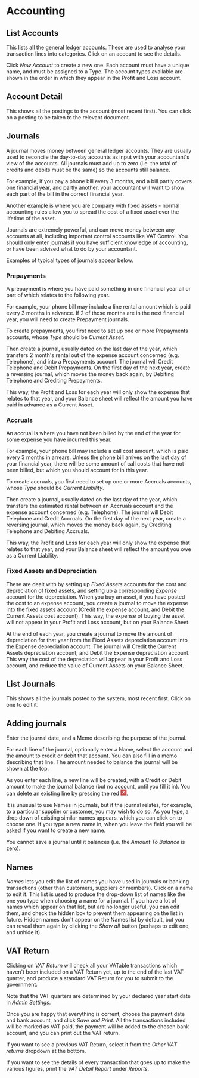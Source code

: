 # Accounting

## List Accounts

This lists all the general ledger accounts. These are used to analyse your transaction lines into categories. Click on an account to see the details.

Click *New Account* to create a new one. Each account must have a unique name, and must be assigned to a Type. The account types available are shown in the order in which they appear in the Profit and Loss account.

## Account Detail

This shows all the postings to the account (most recent first). You can click on a posting to be taken to the relevant document.

## Journals

A journal moves money between general ledger accounts. They are usually used to reconcile the day-to-day accounts as input with your accountant's view of the accounts. All journals must add up to zero (i.e. the total of credits and debits must be the same) so the accounts still balance.

For example, if you pay a phone bill every 3 months, and a bill partly covers one financial year, and partly another, your accountant will want to show each part of the bill in the correct financial year. 

Another example is where you are company with fixed assets - normal accounting rules allow you to spread the cost of a fixed asset over the lifetime of the asset. 

Journals are extremely powerful, and can move money between any accounts at all, including important control accounts like VAT Control. You should only enter journals if you have sufficient knowledge of accounting, or have been advised what to do by your accountant.

Examples of typical types of journals appear below.

### Prepayments

A prepayment is where you have paid something in one financial year all or part of which relates to the following year.

For example, your phone bill may include a line rental amount which is paid every 3 months in advance. If 2 of those months are in the next financial year, you will need to create Prepayment journals. 

To create prepayments, you first need to set up one or more Prepayments accounts, whose *Type* should be *Current Asset*.

Then create a journal, usually dated on the last day of the year, which transfers 2 month's rental out of the expense account concerned (e.g. Telephone), and into a Prepayments account. The journal will Credit Telephone and Debit Prepayments. On the first day of the next year, create a reversing journal, which moves the money back again, by Debiting Telephone and Crediting Prepayments.

This way, the Profit and Loss for each year will only show the expense that relates to that year, and your Balance sheet will reflect the amount you have paid in advance as a Current Asset.

### Accruals

An accrual is where you have not been billed by the end of the year for some expense you have incurred this year.

For example, your phone bill may include a call cost amount, which is paid every 3 months in arrears. Unless the phone bill arrives on the last day of your financial year, there will be some amount of call costs that have not been billed, but which you should account for in this year. 

To create accruals, you first need to set up one or more Accruals accounts, whose *Type* should be *Current Liability*.

Then create a journal, usually dated on the last day of the year, which transfers the estimated rental between an Accruals account and the expense account concerned (e.g. Telephone). The journal will Debit Telephone and Credit Accruals. On the first day of the next year, create a reversing journal, which moves the money back again, by Crediting Telephone and Debiting Accruals.

This way, the Profit and Loss for each year will only show the expense that relates to that year, and your Balance sheet will reflect the amount you owe as a Current Liability.

### Fixed Assets and Depreciation

These are dealt with by setting up *Fixed Assets* accounts for the cost and depreciation of fixed assets, and setting up a corresponding *Expense* account for the depreciation. When you buy an asset, if you have posted the cost to an expense account, you create a journal to move the expense into the fixed assets account (Credit the expense account, and Debit the Current Assets cost account). This way, the expense of buying the asset will not appear in your Profit and Loss account, but on your Balance Sheet.

At the end of each year, you create a journal to move the amount of depreciation for that year from the Fixed Assets depreciation account into the Expense depreciation account. The journal will Credit the Current Assets depreciation account, and Debit the Expense depreciation account. This way the cost of the depreciation will appear in your Profit and Loss account, and reduce the value of Current Assets on your Balance Sheet.

## List Journals

This shows all the journals posted to the system, most recent first. Click on one to edit it.

## Adding journals

Enter the journal date, and a Memo describing the purpose of the journal.

For each line of the journal, optionally enter a Name, select the account and the amount to credit or debit that account. You can also fill in a memo describing that line. The amount needed to balance the journal will be shown at the top.

As you enter each line, a new line will be created, with a Credit or Debit amount to make the journal balance (but no account, until you fill it in). You can delete an existing line by pressing the red ![x](../images/close.png). 

It is unusual to use Names in journals, but if the journal relates, for example, to a particular supplier or customer, you may wish to do so. As you type, a drop down of existing similar names appears, which you can click on to choose one. If you type a new name in, when you leave the field you will be asked if you want to create a new name.

You cannot save a journal until it balances (i.e. the *Amount To Balance* is zero).

## Names

*Names* lets you edit the list of names you have used in journals or banking transactions (other than customers, suppliers or members). Click on a name to edit it. This list is used to produce the drop-down list of names like the one you type when choosing a name for a journal. If you have a lot of names which appear on that list, but are no longer useful, you can edit them, and check the hidden box to prevent them appearing on the list in future. Hidden names don't appear on the Names list by default, but you can reveal them again by clicking the *Show all* button (perhaps to edit one, and unhide it).

## VAT Return

Clicking on *VAT Return* will check all your VATable transactions which haven't been included on a VAT Return yet, up to the end of the last VAT quarter, and produce a standard VAT Return for you to submit to the government. 

Note that the VAT quarters are determined by your declared year start date in *Admin* *Settings*.

Once you are happy that everything is corrent, choose the payment date and bank account, and click *Save and Print*. All the transactions included will be marked as VAT paid, the payment will be added to the chosen bank account, and you can print out the VAT return.

If you want to see a previous VAT Return, select it from the *Other VAT returns* dropdown at the bottom.

If you want to see the details of every transaction that goes up to make the various figures, print the *VAT Detail Report* under *Reports*.
